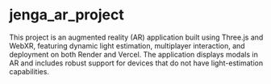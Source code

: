 # jenga_ar_project
This project is an augmented reality (AR) application built using Three.js and WebXR, featuring dynamic light estimation, multiplayer interaction, and deployment on both Render and Vercel. The application displays modals in AR and includes robust support for devices that do not have light-estimation capabilities.

